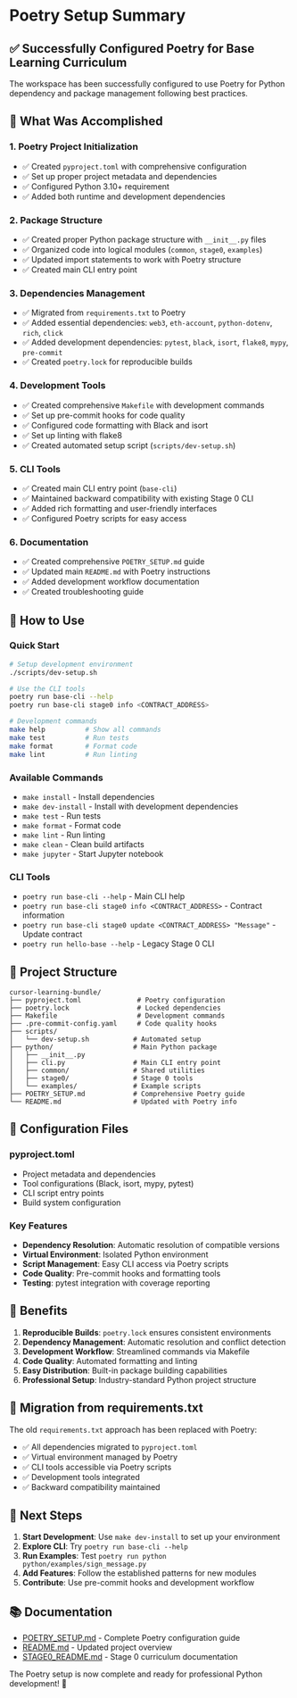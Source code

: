 # Poetry Setup Summary

## ✅ Successfully Configured Poetry for Base Learning Curriculum

The workspace has been successfully configured to use Poetry for Python dependency and package management following best practices.

## 🎯 What Was Accomplished

### 1. **Poetry Project Initialization**
- ✅ Created `pyproject.toml` with comprehensive configuration
- ✅ Set up proper project metadata and dependencies
- ✅ Configured Python 3.10+ requirement
- ✅ Added both runtime and development dependencies

### 2. **Package Structure**
- ✅ Created proper Python package structure with `__init__.py` files
- ✅ Organized code into logical modules (`common`, `stage0`, `examples`)
- ✅ Updated import statements to work with Poetry structure
- ✅ Created main CLI entry point

### 3. **Dependencies Management**
- ✅ Migrated from `requirements.txt` to Poetry
- ✅ Added essential dependencies: `web3`, `eth-account`, `python-dotenv`, `rich`, `click`
- ✅ Added development dependencies: `pytest`, `black`, `isort`, `flake8`, `mypy`, `pre-commit`
- ✅ Created `poetry.lock` for reproducible builds

### 4. **Development Tools**
- ✅ Created comprehensive `Makefile` with development commands
- ✅ Set up pre-commit hooks for code quality
- ✅ Configured code formatting with Black and isort
- ✅ Set up linting with flake8
- ✅ Created automated setup script (`scripts/dev-setup.sh`)

### 5. **CLI Tools**
- ✅ Created main CLI entry point (`base-cli`)
- ✅ Maintained backward compatibility with existing Stage 0 CLI
- ✅ Added rich formatting and user-friendly interfaces
- ✅ Configured Poetry scripts for easy access

### 6. **Documentation**
- ✅ Created comprehensive `POETRY_SETUP.md` guide
- ✅ Updated main `README.md` with Poetry instructions
- ✅ Added development workflow documentation
- ✅ Created troubleshooting guide

## 🚀 How to Use

### Quick Start
```bash
# Setup development environment
./scripts/dev-setup.sh

# Use the CLI tools
poetry run base-cli --help
poetry run base-cli stage0 info <CONTRACT_ADDRESS>

# Development commands
make help          # Show all commands
make test          # Run tests
make format        # Format code
make lint          # Run linting
```

### Available Commands
- `make install` - Install dependencies
- `make dev-install` - Install with development dependencies
- `make test` - Run tests
- `make format` - Format code
- `make lint` - Run linting
- `make clean` - Clean build artifacts
- `make jupyter` - Start Jupyter notebook

### CLI Tools
- `poetry run base-cli --help` - Main CLI help
- `poetry run base-cli stage0 info <CONTRACT_ADDRESS>` - Contract information
- `poetry run base-cli stage0 update <CONTRACT_ADDRESS> "Message"` - Update contract
- `poetry run hello-base --help` - Legacy Stage 0 CLI

## 📁 Project Structure

```
cursor-learning-bundle/
├── pyproject.toml              # Poetry configuration
├── poetry.lock                 # Locked dependencies
├── Makefile                    # Development commands
├── .pre-commit-config.yaml     # Code quality hooks
├── scripts/
│   └── dev-setup.sh           # Automated setup
├── python/                    # Main Python package
│   ├── __init__.py
│   ├── cli.py                 # Main CLI entry point
│   ├── common/                # Shared utilities
│   ├── stage0/                # Stage 0 tools
│   └── examples/              # Example scripts
├── POETRY_SETUP.md            # Comprehensive Poetry guide
└── README.md                  # Updated with Poetry info
```

## 🔧 Configuration Files

### pyproject.toml
- Project metadata and dependencies
- Tool configurations (Black, isort, mypy, pytest)
- CLI script entry points
- Build system configuration

### Key Features
- **Dependency Resolution**: Automatic resolution of compatible versions
- **Virtual Environment**: Isolated Python environment
- **Script Management**: Easy CLI access via Poetry scripts
- **Code Quality**: Pre-commit hooks and formatting tools
- **Testing**: pytest integration with coverage reporting

## 🎉 Benefits

1. **Reproducible Builds**: `poetry.lock` ensures consistent environments
2. **Dependency Management**: Automatic resolution and conflict detection
3. **Development Workflow**: Streamlined commands via Makefile
4. **Code Quality**: Automated formatting and linting
5. **Easy Distribution**: Built-in package building capabilities
6. **Professional Setup**: Industry-standard Python project structure

## 🔄 Migration from requirements.txt

The old `requirements.txt` approach has been replaced with Poetry:
- ✅ All dependencies migrated to `pyproject.toml`
- ✅ Virtual environment managed by Poetry
- ✅ CLI tools accessible via Poetry scripts
- ✅ Development tools integrated
- ✅ Backward compatibility maintained

## 🚀 Next Steps

1. **Start Development**: Use `make dev-install` to set up your environment
2. **Explore CLI**: Try `poetry run base-cli --help`
3. **Run Examples**: Test `poetry run python python/examples/sign_message.py`
4. **Add Features**: Follow the established patterns for new modules
5. **Contribute**: Use pre-commit hooks and development workflow

## 📚 Documentation

- [POETRY_SETUP.md](POETRY_SETUP.md) - Complete Poetry configuration guide
- [README.md](README.md) - Updated project overview
- [STAGE0_README.md](STAGE0_README.md) - Stage 0 curriculum documentation

The Poetry setup is now complete and ready for professional Python development! 🎯
